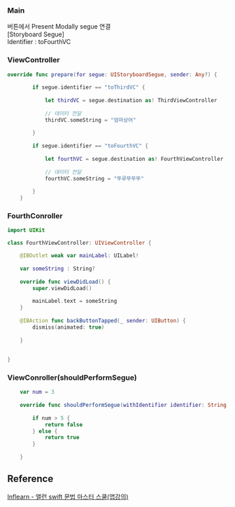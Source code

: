 ### Main
버튼에서 Present Modally segue 연결  
[Storyboard Segue]  
Identifier : toFourthVC  
### ViewController
```swift
override func prepare(for segue: UIStoryboardSegue, sender: Any?) {
        
        if segue.identifier == "toThirdVC" {
            
            let thirdVC = segue.destination as! ThirdViewController
            
            // 데이터 전달
            thirdVC.someString = "엄마상어"
            
        }
        
        if segue.identifier == "toFourthVC" {
            
            let fourthVC = segue.destination as! FourthViewController
            
            // 데이터 전달
            fourthVC.someString = "뚜루뚜뚜뚜"
            
        }
    }
```
### FourthConroller
```swift
import UIKit

class FourthViewController: UIViewController {

    @IBOutlet weak var mainLabel: UILabel!
    
    var someString : String?
    
    override func viewDidLoad() {
        super.viewDidLoad()
        
        mainLabel.text = someString
    }
    
    @IBAction func backButtonTapped(_ sender: UIButton) {
        dismiss(animated: true)
        
    }
    
    
}
```
### ViewConroller(shouldPerformSegue)
```swift
    var num = 3
    
    override func shouldPerformSegue(withIdentifier identifier: String, sender: Any?) -> Bool {
        
        if num > 5 {
            return false
        } else {
            return true
        }
        
    }

```
## Reference 
[Inflearn - 앨런 swift 문법 마스터 스쿨(앱강의)](https://www.inflearn.com/course/%EC%8A%A4%EC%9C%84%ED%94%84%ED%8A%B8-%EB%AC%B8%EB%B2%95-%EB%A7%88%EC%8A%A4%ED%84%B0-%EC%8A%A4%EC%BF%A8-%EC%95%B1%EB%A7%8C%EB%93%A4%EA%B8%B0)
